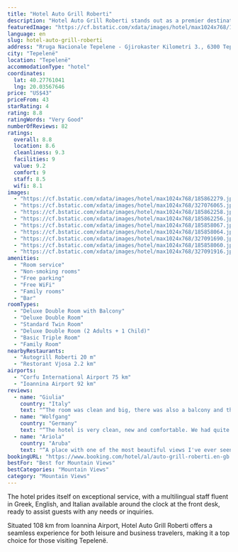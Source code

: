 ```yaml
---
title: "Hotel Auto Grill Roberti"
description: "Hotel Auto Grill Roberti stands out as a premier destination for travelers seeking comfort and convenience in Tepelenë."
featuredImage: "https://cf.bstatic.com/xdata/images/hotel/max1024x768/185862279.jpg?k=ac318e3c33b6ad3eab5c609924f379b99860aaf8dba0d9190761ef29943efcf0&o=&hp=1"
language: en
slug: hotel-auto-grill-roberti
address: "Rruga Nacionale Tepelene - Gjirokaster Kilometri 3., 6300 Tepelenë, Albania"
city: "Tepelenë"
location: "Tepelenë"
accommodationType: "hotel"
coordinates:
  lat: 40.27761041
  lng: 20.03567646
price: "US$43"
priceFrom: 43
starRating: 4
rating: 8.8
ratingWords: "Very Good"
numberOfReviews: 82
ratings:
  overall: 8.8
  location: 8.6
  cleanliness: 9.3
  facilities: 9
  value: 9.2
  comfort: 9
  staff: 8.5
  wifi: 8.1
images:
  - "https://cf.bstatic.com/xdata/images/hotel/max1024x768/185862279.jpg?k=ac318e3c33b6ad3eab5c609924f379b99860aaf8dba0d9190761ef29943efcf0&o=&hp=1"
  - "https://cf.bstatic.com/xdata/images/hotel/max1024x768/327076065.jpg?k=42a7daa59c8280701eb0add0506cbe2e02e6fde84c90b28974291988ab9e35d3&o=&hp=1"
  - "https://cf.bstatic.com/xdata/images/hotel/max1024x768/185862258.jpg?k=50df65a1080f5cf4b910a887f3776a926c777e947a1e29a60827119762c4a87f&o=&hp=1"
  - "https://cf.bstatic.com/xdata/images/hotel/max1024x768/185862256.jpg?k=cecefbaf1b4353fc91f35f8499be8e4d81c25855f469ca9e2a0a25105cf9615e&o=&hp=1"
  - "https://cf.bstatic.com/xdata/images/hotel/max1024x768/185858067.jpg?k=ddc90787fe5b083999fe18ef2cd87c10e5890f53bd5e1a43ffca1077f6d73f48&o=&hp=1"
  - "https://cf.bstatic.com/xdata/images/hotel/max1024x768/185858064.jpg?k=69ed5b52a7847a89b3d904efcd18dc7966e42f178063a434f268a60c17f3792c&o=&hp=1"
  - "https://cf.bstatic.com/xdata/images/hotel/max1024x768/327091690.jpg?k=59c01915099227fd5161f67de8ac4e71ba6ac2d45b8c71d988eb72427f7a958f&o=&hp=1"
  - "https://cf.bstatic.com/xdata/images/hotel/max1024x768/185858060.jpg?k=2803b99b5bdf99de2fd7dd3edf399c79d08d891b5ebbe47838ce77c767e5c136&o=&hp=1"
  - "https://cf.bstatic.com/xdata/images/hotel/max1024x768/327091916.jpg?k=6fc3d834da481ded4013f8f288b28596778b9b4a634a1bb4bbf80905421e5115&o=&hp=1"
amenities:
  - "Room service"
  - "Non-smoking rooms"
  - "Free parking"
  - "Free WiFi"
  - "Family rooms"
  - "Bar"
roomTypes:
  - "Deluxe Double Room with Balcony"
  - "Deluxe Double Room"
  - "Standard Twin Room"
  - "Deluxe Double Room (2 Adults + 1 Child)"
  - "Basic Triple Room"
  - "Family Room"
nearbyRestaurants:
  - "Autogrill Roberti 20 m"
  - "Restorant Vjosa 2.2 km"
airports:
  - "Corfu International Airport 75 km"
  - "Ioannina Airport 92 km"
reviews:
  - name: "Giulia"
    country: "Italy"
    text: "“The room was clean and big, there was also a balcony and the view was great.”"
  - name: "Wolfgang"
    country: "Germany"
    text: "“The hotel is very clean, new and comfortable. We had quite romms on the backside with river and mountain view. The frontside is a gas station on a noisy street.”"
  - name: "Ariola"
    country: "Aruba"
    text: "“A place with one of the most beautiful views I've ever seen. Very quiet and peaceful place. Excellent service, and the food was very tasty. Also the rooms were very clean and nicely decorated .I highly recommend it .”"
bookingURL: "https://www.booking.com/hotel/al/auto-grill-roberti.en-gb.html?aid=8035640"
bestFor: "Best for Mountain Views"
bestCategories: "Mountain Views"
category: "Mountain Views"
---
```


The hotel prides itself on exceptional service, with a multilingual staff fluent in Greek, English, and Italian available around the clock at the front desk, ready to assist guests with any needs or inquiries.

Situated 108 km from Ioannina Airport, Hotel Auto Grill Roberti offers a seamless experience for both leisure and business travelers, making it a top choice for those visiting Tepelenë.